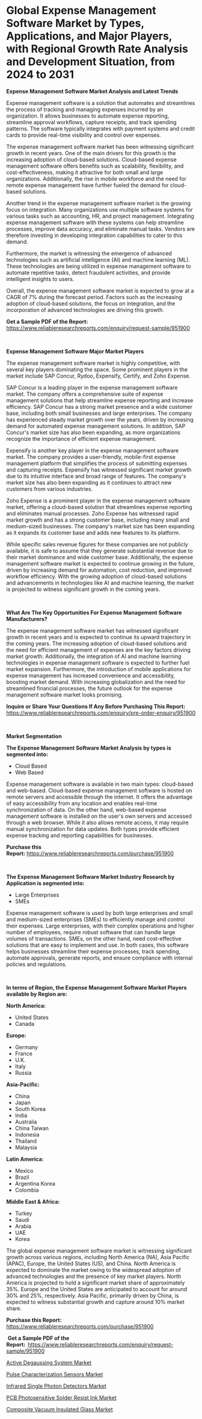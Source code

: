 <p><h1>Global Expense Management Software Market by Types, Applications, and Major Players, with Regional Growth Rate Analysis and Development Situation, from 2024 to 2031</h1></p><p><strong>Expense Management Software Market Analysis and Latest Trends</strong></p>
<p><p>Expense management software is a solution that automates and streamlines the process of tracking and managing expenses incurred by an organization. It allows businesses to automate expense reporting, streamline approval workflows, capture receipts, and track spending patterns. The software typically integrates with payment systems and credit cards to provide real-time visibility and control over expenses.</p><p>The expense management software market has been witnessing significant growth in recent years. One of the main drivers for this growth is the increasing adoption of cloud-based solutions. Cloud-based expense management software offers benefits such as scalability, flexibility, and cost-effectiveness, making it attractive for both small and large organizations. Additionally, the rise in mobile workforce and the need for remote expense management have further fueled the demand for cloud-based solutions.</p><p>Another trend in the expense management software market is the growing focus on integration. Many organizations use multiple software systems for various tasks such as accounting, HR, and project management. Integrating expense management software with these systems can help streamline processes, improve data accuracy, and eliminate manual tasks. Vendors are therefore investing in developing integration capabilities to cater to this demand.</p><p>Furthermore, the market is witnessing the emergence of advanced technologies such as artificial intelligence (AI) and machine learning (ML). These technologies are being utilized in expense management software to automate repetitive tasks, detect fraudulent activities, and provide intelligent insights to users.</p><p>Overall, the expense management software market is expected to grow at a CAGR of 7% during the forecast period. Factors such as the increasing adoption of cloud-based solutions, the focus on integration, and the incorporation of advanced technologies are driving this growth.</p></p>
<p><strong>Get a Sample PDF of the Report:&nbsp;</strong> <a href="https://www.reliableresearchreports.com/enquiry/request-sample/951900">https://www.reliableresearchreports.com/enquiry/request-sample/951900</a></p>
<p>&nbsp;</p>
<p><strong>Expense Management Software Major Market Players</strong></p>
<p><p>The expense management software market is highly competitive, with several key players dominating the space. Some prominent players in the market include SAP Concur, Rydoo, Expensify, Certify, and Zoho Expense.</p><p>SAP Concur is a leading player in the expense management software market. The company offers a comprehensive suite of expense management solutions that help streamline expense reporting and increase efficiency. SAP Concur has a strong market presence and a wide customer base, including both small businesses and large enterprises. The company has experienced steady market growth over the years, driven by increasing demand for automated expense management solutions. In addition, SAP Concur's market size has also been expanding, as more organizations recognize the importance of efficient expense management.</p><p>Expensify is another key player in the expense management software market. The company provides a user-friendly, mobile-first expense management platform that simplifies the process of submitting expenses and capturing receipts. Expensify has witnessed significant market growth due to its intuitive interface and broad range of features. The company's market size has also been expanding as it continues to attract new customers from various industries.</p><p>Zoho Expense is a prominent player in the expense management software market, offering a cloud-based solution that streamlines expense reporting and eliminates manual processes. Zoho Expense has witnessed rapid market growth and has a strong customer base, including many small and medium-sized businesses. The company's market size has been expanding as it expands its customer base and adds new features to its platform.</p><p>While specific sales revenue figures for these companies are not publicly available, it is safe to assume that they generate substantial revenue due to their market dominance and wide customer base. Additionally, the expense management software market is expected to continue growing in the future, driven by increasing demand for automation, cost reduction, and improved workflow efficiency. With the growing adoption of cloud-based solutions and advancements in technologies like AI and machine learning, the market is projected to witness significant growth in the coming years.</p></p>
<p>&nbsp;</p>
<p><strong>What Are The Key Opportunities For Expense Management Software Manufacturers?</strong></p>
<p><p>The expense management software market has witnessed significant growth in recent years and is expected to continue its upward trajectory in the coming years. The increasing adoption of cloud-based solutions and the need for efficient management of expenses are the key factors driving market growth. Additionally, the integration of AI and machine learning technologies in expense management software is expected to further fuel market expansion. Furthermore, the introduction of mobile applications for expense management has increased convenience and accessibility, boosting market demand. With increasing globalization and the need for streamlined financial processes, the future outlook for the expense management software market looks promising.</p></p>
<p><strong>Inquire or Share Your Questions If Any Before Purchasing This Report:</strong> <a href="https://www.reliableresearchreports.com/enquiry/pre-order-enquiry/951900">https://www.reliableresearchreports.com/enquiry/pre-order-enquiry/951900</a></p>
<p>&nbsp;</p>
<p><strong>Market Segmentation</strong></p>
<p><strong>The Expense Management Software Market Analysis by types is segmented into:</strong></p>
<p><ul><li>Cloud Based</li><li>Web Based</li></ul></p>
<p><p>Expense management software is available in two main types: cloud-based and web-based. Cloud-based expense management software is hosted on remote servers and accessible through the internet. It offers the advantage of easy accessibility from any location and enables real-time synchronization of data. On the other hand, web-based expense management software is installed on the user's own servers and accessed through a web browser. While it also allows remote access, it may require manual synchronization for data updates. Both types provide efficient expense tracking and reporting capabilities for businesses.</p></p>
<p><strong>Purchase this Report:&nbsp;</strong><a href="https://www.reliableresearchreports.com/purchase/951900">https://www.reliableresearchreports.com/purchase/951900</a></p>
<p>&nbsp;</p>
<p><strong>The Expense Management Software Market Industry Research by Application is segmented into:</strong></p>
<p><ul><li>Large Enterprises</li><li>SMEs</li></ul></p>
<p><p>Expense management software is used by both large enterprises and small and medium-sized enterprises (SMEs) to efficiently manage and control their expenses. Large enterprises, with their complex operations and higher number of employees, require robust software that can handle large volumes of transactions. SMEs, on the other hand, need cost-effective solutions that are easy to implement and use. In both cases, this software helps businesses streamline their expense processes, track spending, automate approvals, generate reports, and ensure compliance with internal policies and regulations.</p></p>
<p>&nbsp;</p>
<p><strong>In terms of Region, the Expense Management Software Market Players available by Region are:</strong></p>
<p>
    <p> <strong> North America: </strong>
        <ul>
            <li>United States</li>
            <li>Canada</li>
        </ul>
        </p> 
    <p> <strong> Europe: </strong>
        <ul>
            <li>Germany</li>
            <li>France</li>
            <li>U.K.</li>
            <li>Italy</li>
            <li>Russia</li>
        </ul>
        </p> 
    <p> <strong> Asia-Pacific: </strong>
        <ul>
            <li>China</li>
            <li>Japan</li>
            <li>South Korea</li>
            <li>India</li>
            <li>Australia</li>
            <li>China Taiwan</li>
            <li>Indonesia</li>
            <li>Thailand</li>
            <li>Malaysia</li>
        </ul>
        </p> 
    <p> <strong> Latin America: </strong>
        <ul>
            <li>Mexico</li>
            <li>Brazil</li>
            <li>Argentina Korea</li>
            <li>Colombia</li>
        </ul>
        </p> 
    <p> <strong> Middle East & Africa: </strong>
        <ul>
            <li>Turkey</li>
            <li>Saudi</li>
            <li>Arabia</li>
            <li>UAE</li>
            <li>Korea</li>
        </ul>
    </p>
    </p>
<p><p>The global expense management software market is witnessing significant growth across various regions, including North America (NA), Asia Pacific (APAC), Europe, the United States (US), and China. North America is expected to dominate the market owing to the widespread adoption of advanced technologies and the presence of key market players. North America is projected to hold a significant market share of approximately 35%. Europe and the United States are anticipated to account for around 30% and 25%, respectively. Asia Pacific, primarily driven by China, is expected to witness substantial growth and capture around 10% market share.</p></p>
<p><strong>Purchase this Report: </strong><a href="https://www.reliableresearchreports.com/purchase/951900">https://www.reliableresearchreports.com/purchase/951900</a></p>
<p>&nbsp;<strong>Get a Sample PDF of the Report:&nbsp;&nbsp;</strong><a href="https://www.reliableresearchreports.com/enquiry/request-sample/951900">https://www.reliableresearchreports.com/enquiry/request-sample/951900</a></p>
<p><strong></strong></p>
<p><p><a href="https://www.linkedin.com/pulse/active-degaussing-system-market-research-report-unlocks-iwvee?trackingId=KP5exuIST7yYGvxP43AuuQ%3D%3D">Active Degaussing System Market</a></p><p><a href="https://www.linkedin.com/pulse/pulse-characterization-sensors-market-offer-valuable-insights-c1nse?trackingId=GG6ZIjHaSGW6MxzpGqhZGQ%3D%3D">Pulse Characterization Sensors Market</a></p><p><a href="https://www.linkedin.com/pulse/infrared-single-photon-detectors-market-size-2024-2031-mhqre?trackingId=NDaCkvCSSj2Oeu1gyj%2BdEw%3D%3D">Infrared Single Photon Detectors Market</a></p><p><a href="https://www.linkedin.com/pulse/pcb-photosensitive-solder-resist-ink-market-size-growth-u51ue?trackingId=YIEobxsVQ0ONHeRAao2QmQ%3D%3D">PCB Photosensitive Solder Resist Ink Market</a></p><p><a href="https://www.linkedin.com/pulse/composite-vacuum-insulated-glass-market-comprehensive-report-1f5te?trackingId=Me5XowBdTFSd27V27tsANg%3D%3D">Composite Vacuum Insulated Glass Market</a></p></p>